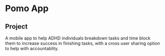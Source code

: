 # Pomo App

## Project
A mobile app to help ADHD individuals breakdown tasks and time block them to increase success in finishing tasks, with a cross user sharing option to help with accountablity. 
